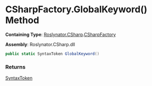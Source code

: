 # CSharpFactory\.GlobalKeyword\(\) Method

**Containing Type**: [Roslynator.CSharp](../../README.md)\.[CSharpFactory](../README.md)

**Assembly**: Roslynator\.CSharp\.dll

```csharp
public static SyntaxToken GlobalKeyword()
```

### Returns

[SyntaxToken](https://docs.microsoft.com/en-us/dotnet/api/microsoft.codeanalysis.syntaxtoken)

